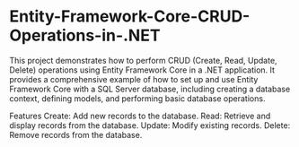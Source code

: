 # Entity-Framework-Core-CRUD-Operations-in-.NET
This project demonstrates how to perform CRUD (Create, Read, Update, Delete) operations using Entity Framework Core in a .NET application. It provides a comprehensive example of how to set up and use Entity Framework Core with a SQL Server database, including creating a database context, defining models, and performing basic database operations.

Features
Create: Add new records to the database.
Read: Retrieve and display records from the database.
Update: Modify existing records.
Delete: Remove records from the database.
